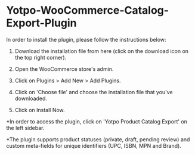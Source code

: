 # Yotpo-WooCommerce-Catalog-Export-Plugin

In order to install the plugin, please follow the instructions below:

1. Download the installation file from here (click on the download icon on the top right corner).

2. Open the WooCommerce store's admin.

3. Click on Plugins > Add New > Add Plugins.

4. Click on 'Choose file' and choose the installation file that you've downloaded.

5. Click on Install Now.

*In order to access the plugin, click on 'Yotpo Product Catalog Export' on the left sidebar.

*The plugin supports product statuses (private, draft, pending review) and custom meta-fields for unique identifiers (UPC, ISBN, MPN and Brand).
